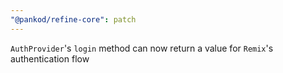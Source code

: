 ```yaml
---
"@pankod/refine-core": patch
---
```


`AuthProvider`'s `login` method can now return a value for `Remix`'s authentication flow
